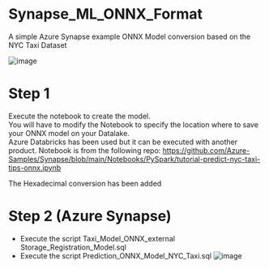 # Synapse_ML_ONNX_Format
A simple Azure Synapse example ONNX Model conversion based on the NYC Taxi Dataset

![image](https://user-images.githubusercontent.com/49620357/120843079-ab24f380-c53b-11eb-901b-77c231b0797a.png)

# Step 1

Execute the notebook to create the model.
<br> You will have to modify the Notebook to specify the location where to save your ONNX model on your Datalake.
<br>Azure Databricks has been used but it can be executed with another product.
Notebook is from the following repo:
https://github.com/Azure-Samples/Synapse/blob/main/Notebooks/PySpark/tutorial-predict-nyc-taxi-tips-onnx.ipynb

The Hexadecimal conversion has been added

# Step 2 (Azure Synapse)

* Execute the script Taxi_Model_ONNX_external Storage_Registration_Model.sql
* Execute the script Prediction_ONNX_Model_NYC_Taxi.sql
![image](https://user-images.githubusercontent.com/49620357/120843886-a3198380-c53c-11eb-9794-1f757ecc23a0.png)
